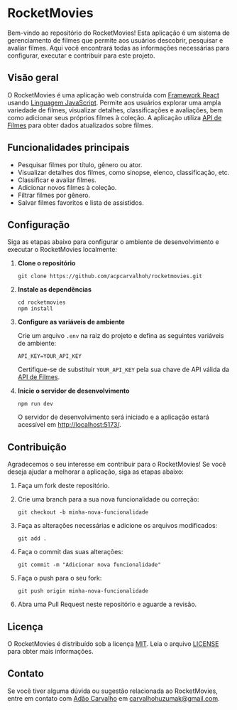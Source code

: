 # RocketMovies

Bem-vindo ao repositório do RocketMovies! Esta aplicação é um sistema de gerenciamento de filmes que permite aos usuários descobrir, pesquisar e avaliar filmes. Aqui você encontrará todas as informações necessárias para configurar, executar e contribuir para este projeto.

## Visão geral

O RocketMovies é uma aplicação web construída com [Framework React] usando [Linguagem JavaScript]. Permite aos usuários explorar uma ampla variedade de filmes, visualizar detalhes, classificações e avaliações, bem como adicionar seus próprios filmes à coleção. A aplicação utiliza [API de Filmes] para obter dados atualizados sobre filmes.

## Funcionalidades principais

- Pesquisar filmes por título, gênero ou ator.
- Visualizar detalhes dos filmes, como sinopse, elenco, classificação, etc.
- Classificar e avaliar filmes.
- Adicionar novos filmes à coleção.
- Filtrar filmes por gênero.
- Salvar filmes favoritos e lista de assistidos.

## Configuração

Siga as etapas abaixo para configurar o ambiente de desenvolvimento e executar o RocketMovies localmente:

1. **Clone o repositório**

   ```
   git clone https://github.com/acpcarvalhoh/rocketmovies.git
   ```

2. **Instale as dependências**

   ```
   cd rocketmovies
   npm install
   ```

3. **Configure as variáveis de ambiente**

   Crie um arquivo `.env` na raiz do projeto e defina as seguintes variáveis de ambiente:

   ```
   API_KEY=YOUR_API_KEY
   ```

   Certifique-se de substituir `YOUR_API_KEY` pela sua chave de API válida da [API de Filmes].

4. **Inicie o servidor de desenvolvimento**

   ```
   npm run dev
   ```

   O servidor de desenvolvimento será iniciado e a aplicação estará acessível em [ http://localhost:5173/](http://localhost:5173/).

## Contribuição

Agradecemos o seu interesse em contribuir para o RocketMovies! Se você deseja ajudar a melhorar a aplicação, siga as etapas abaixo:

1. Faça um fork deste repositório.

2. Crie uma branch para a sua nova funcionalidade ou correção:

   ```
   git checkout -b minha-nova-funcionalidade
   ```

3. Faça as alterações necessárias e adicione os arquivos modificados:

   ```
   git add .
   ```

4. Faça o commit das suas alterações:

   ```
   git commit -m "Adicionar nova funcionalidade"
   ```

5. Faça o push para o seu fork:

   ```
   git push origin minha-nova-funcionalidade
   ```

6. Abra uma Pull Request neste repositório e aguarde a revisão.

## Licença

O RocketMovies é distribuído sob a licença [MIT]. Leia o arquivo [LICENSE] para obter mais informações.

## Contato

Se você tiver alguma dúvida ou sugestão relacionada ao RocketMovies, entre em contato com [Adão Carvalho] em [carvalhohuzumak@gmail.com].



[Framework React]: https://react.dev/
[Linguagem JavaScript]: https://developer.mozilla.org/pt-BR/docs/Web/JavaScript
[API de filmes]: https://github.com/acpcarvalhoh/API
[MIT]: https://opensource.org/licenses/MIT
[LICENSE]: ./LICENSE
[Adão Carvalho]: https://github.com/acpcarvalhoh
[carvalhohuzumak@gmail.com]: carvalhohuzumak@gmail.com
